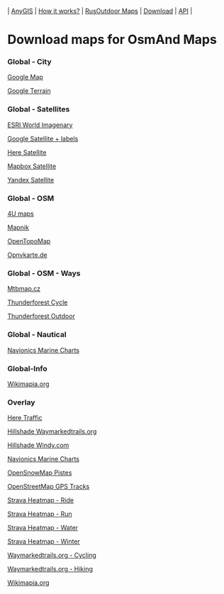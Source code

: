 | [AnyGIS][01] | [How it works?][02] | [RusOutdoor Maps][03] | [Download][04] | [API][05] |


[01]: https://nnngrach.github.io/AnyGIS_maps/index_en
[02]: https://nnngrach.github.io/AnyGIS_maps/Web/Html/Description_en
[03]: https://nnngrach.github.io/AnyGIS_maps/Web/Html/RusOutdoor_en
[04]: https://nnngrach.github.io/AnyGIS_maps/Web/Html/DownloadPage_en
[05]: https://nnngrach.github.io/AnyGIS_maps/Web/Html/Api_en
# Download maps for OsmAnd Maps


### Global - City
[Google Map](https://raw.githubusercontent.com/nnngrach/AnyGIS_maps/master/Osmand_online_maps/Maps_full_en/Global-City-Google_map.sqlitedb "Download this map")

[Google Terrain](https://raw.githubusercontent.com/nnngrach/AnyGIS_maps/master/Osmand_online_maps/Maps_full_en/Global-City-Google_terrain.sqlitedb "Download this map")



### Global - Satellites
[ESRI World Imagenary](https://raw.githubusercontent.com/nnngrach/AnyGIS_maps/master/Osmand_online_maps/Maps_full_en/Global-Satellites-ESRI_Imagenary.sqlitedb "Download this map")

[Google Satellite + labels](https://raw.githubusercontent.com/nnngrach/AnyGIS_maps/master/Osmand_online_maps/Maps_full_en/Global-Satellites-Google_with_labels.sqlitedb "Download this map")

[Here Satellite](https://raw.githubusercontent.com/nnngrach/AnyGIS_maps/master/Osmand_online_maps/Maps_full_en/Global-Satellites-Here.sqlitedb "Download this map")

[Mapbox Satellite](https://raw.githubusercontent.com/nnngrach/AnyGIS_maps/master/Osmand_online_maps/Maps_full_en/Global-Satellites-Mapbox.sqlitedb "Download this map")

[Yandex Satellite](https://raw.githubusercontent.com/nnngrach/AnyGIS_maps/master/Osmand_online_maps/Maps_full_en/Global-Satellites-Yandex.sqlitedb "Download this map")



### Global - OSM
[4U maps](https://raw.githubusercontent.com/nnngrach/AnyGIS_maps/master/Osmand_online_maps/Maps_full_en/Global-OSM-4umaps.sqlitedb "Download this map")

[Mapnik](https://raw.githubusercontent.com/nnngrach/AnyGIS_maps/master/Osmand_online_maps/Maps_full_en/Global-OSM-Mapnik.sqlitedb "Download this map")

[OpenTopoMap](https://raw.githubusercontent.com/nnngrach/AnyGIS_maps/master/Osmand_online_maps/Maps_full_en/Global-OSM-OpenTopoMap.sqlitedb "Download this map")

[Opnvkarte.de](https://raw.githubusercontent.com/nnngrach/AnyGIS_maps/master/Osmand_online_maps/Maps_full_en/Global-OSM-Opnvkarte.sqlitedb "Download this map")



### Global - OSM - Ways
[Mtbmap.cz](https://raw.githubusercontent.com/nnngrach/AnyGIS_maps/master/Osmand_online_maps/Maps_full_en/Global-OSM-Ways-MTB_Map_Europe.sqlitedb "Download this map")

[Thunderforest Cycle](https://raw.githubusercontent.com/nnngrach/AnyGIS_maps/master/Osmand_online_maps/Maps_full_en/Global-OSM-Ways-Thunderforest_Cycle.sqlitedb "Download this map")

[Thunderforest Outdoor](https://raw.githubusercontent.com/nnngrach/AnyGIS_maps/master/Osmand_online_maps/Maps_full_en/Global-OSM-Ways-Thunderforest_Outdoor.sqlitedb "Download this map")



### Global - Nautical
[Navionics Marine Charts](https://raw.githubusercontent.com/nnngrach/AnyGIS_maps/master/Osmand_online_maps/Maps_full_en/Global-Water-Navionics_Marine_Charts.sqlitedb "Download this map")



### Global-Info
[Wikimapia.org](https://raw.githubusercontent.com/nnngrach/AnyGIS_maps/master/Osmand_online_maps/Maps_full_en/Global-Info-Wikimapia.sqlitedb "Download this map")



### Overlay
[Here Traffic](https://raw.githubusercontent.com/nnngrach/AnyGIS_maps/master/Osmand_online_maps/Maps_full_en/Overlay-Here_traffic.sqlitedb "Download this map")

[Hillshade Waymarkedtrails.org](https://raw.githubusercontent.com/nnngrach/AnyGIS_maps/master/Osmand_online_maps/Maps_full_en/Overlay-Hillshade_Waymarkedtrails.sqlitedb "Download this map")

[Hillshade Windy.com](https://raw.githubusercontent.com/nnngrach/AnyGIS_maps/master/Osmand_online_maps/Maps_full_en/Overlay-Hillshade_Windy.sqlitedb "Download this map")

[Navionics Marine Charts](https://raw.githubusercontent.com/nnngrach/AnyGIS_maps/master/Osmand_online_maps/Maps_full_en/Overlay-Navionics_Marine_Charts.sqlitedb "Download this map")

[OpenSnowMap Pistes](https://raw.githubusercontent.com/nnngrach/AnyGIS_maps/master/Osmand_online_maps/Maps_full_en/Overlay-OpenSnowMap_pistes.sqlitedb "Download this map")

[OpenStreetMap GPS Tracks](https://raw.githubusercontent.com/nnngrach/AnyGIS_maps/master/Osmand_online_maps/Maps_full_en/Overlay-OpenSreetMaps_Tracks.sqlitedb "Download this map")

[Strava Heatmap - Ride](https://raw.githubusercontent.com/nnngrach/AnyGIS_maps/master/Osmand_online_maps/Maps_full_en/Overlay-Strava_Ride.sqlitedb "Download this map")

[Strava Heatmap - Run](https://raw.githubusercontent.com/nnngrach/AnyGIS_maps/master/Osmand_online_maps/Maps_full_en/Overlay-Strava_Run.sqlitedb "Download this map")

[Strava Heatmap - Water](https://raw.githubusercontent.com/nnngrach/AnyGIS_maps/master/Osmand_online_maps/Maps_full_en/Overlay-Strava_Water.sqlitedb "Download this map")

[Strava Heatmap - Winter](https://raw.githubusercontent.com/nnngrach/AnyGIS_maps/master/Osmand_online_maps/Maps_full_en/Overlay-Strava_Winter.sqlitedb "Download this map")

[Waymarkedtrails.org - Cycling](https://raw.githubusercontent.com/nnngrach/AnyGIS_maps/master/Osmand_online_maps/Maps_full_en/Overlay-WayMarkedTrails_Cycling.sqlitedb "Download this map")

[Waymarkedtrails.org - Hiking](https://raw.githubusercontent.com/nnngrach/AnyGIS_maps/master/Osmand_online_maps/Maps_full_en/Overlay-WayMarkedTrails_Hiking.sqlitedb "Download this map")

[Wikimapia.org](https://raw.githubusercontent.com/nnngrach/AnyGIS_maps/master/Osmand_online_maps/Maps_full_en/Overlay-Wikimapia.sqlitedb "Download this map")

